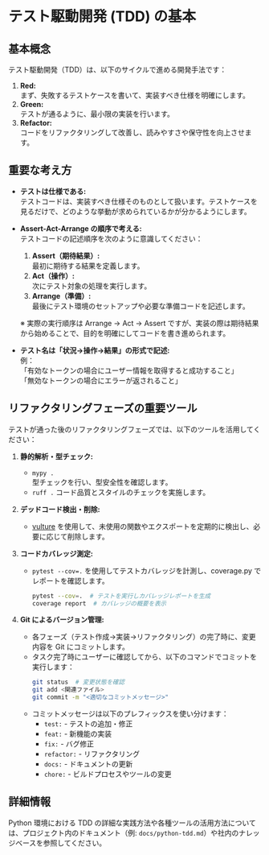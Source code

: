
# テスト駆動開発 (TDD) の基本

## 基本概念

テスト駆動開発（TDD）は、以下のサイクルで進める開発手法です：

1. **Red:**  
   まず、失敗するテストケースを書いて、実装すべき仕様を明確にします。
2. **Green:**  
   テストが通るように、最小限の実装を行います。
3. **Refactor:**  
   コードをリファクタリングして改善し、読みやすさや保守性を向上させます。

## 重要な考え方

- **テストは仕様である:**  
  テストコードは、実装すべき仕様そのものとして扱います。テストケースを見るだけで、どのような挙動が求められているかが分かるようにします。

- **Assert-Act-Arrange の順序で考える:**  
  テストコードの記述順序を次のように意識してください：
  1. **Assert（期待結果）:**  
     最初に期待する結果を定義します。
  2. **Act（操作）:**  
     次にテスト対象の処理を実行します。
  3. **Arrange（準備）:**  
     最後にテスト環境のセットアップや必要な準備コードを記述します。

  ※ 実際の実行順序は Arrange → Act → Assert ですが、実装の際は期待結果から始めることで、目的を明確にしてコードを書き進められます。

- **テスト名は「状況→操作→結果」の形式で記述:**  
  例：  
  「有効なトークンの場合にユーザー情報を取得すると成功すること」  
  「無効なトークンの場合にエラーが返されること」

## リファクタリングフェーズの重要ツール

テストが通った後のリファクタリングフェーズでは、以下のツールを活用してください：

1. **静的解析・型チェック:**
   - `mypy .`  
     型チェックを行い、型安全性を確認します。
   - `ruff .`
     コード品質とスタイルのチェックを実施します。

2. **デッドコード検出・削除:**
   - [vulture](https://pypi.org/project/vulture/) を使用して、未使用の関数やエクスポートを定期的に検出し、必要に応じて削除します。

3. **コードカバレッジ測定:**
   - `pytest --cov=.` を使用してテストカバレッジを計測し、coverage.py でレポートを確認します。
     ```bash
     pytest --cov=.  # テストを実行しカバレッジレポートを生成
     coverage report  # カバレッジの概要を表示
     ```
   
4. **Git によるバージョン管理:**
   - 各フェーズ（テスト作成→実装→リファクタリング）の完了時に、変更内容を Git にコミットします。  
   - タスク完了時にユーザーに確認してから、以下のコマンドでコミットを実行します：
     ```bash
     git status  # 変更状態を確認
     git add <関連ファイル>
     git commit -m "<適切なコミットメッセージ>"
     ```
   - コミットメッセージは以下のプレフィックスを使い分けます：
     - `test:` - テストの追加・修正
     - `feat:` - 新機能の実装
     - `fix:` - バグ修正
     - `refactor:` - リファクタリング
     - `docs:` - ドキュメントの更新
     - `chore:` - ビルドプロセスやツールの変更

## 詳細情報

Python 環境における TDD の詳細な実践方法や各種ツールの活用方法については、プロジェクト内のドキュメント（例: `docs/python-tdd.md`）や社内のナレッジベースを参照してください。

